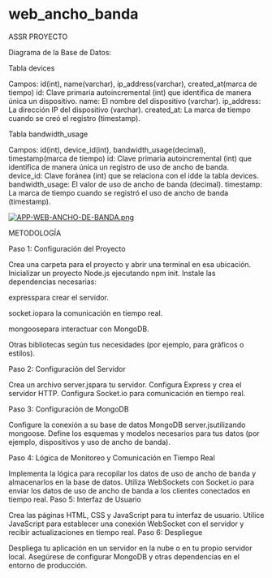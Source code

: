 # web_ancho_banda
ASSR PROYECTO

Diagrama de la Base de Datos:

Tabla devices

Campos: id(int), name(varchar), ip_address(varchar), created_at(marca de tiempo)
id: Clave primaria autoincremental (int) que identifica de manera única un dispositivo.
name: El nombre del dispositivo (varchar).
ip_address: La dirección IP del dispositivo (varchar).
created_at: La marca de tiempo cuando se creó el registro (timestamp).

Tabla bandwidth_usage

Campos: id(int), device_id(int), bandwidth_usage(decimal), timestamp(marca de tiempo)
id: Clave primaria autoincremental (int) que identifica de manera única un registro de uso de ancho de banda.
device_id: Clave foránea (int) que se relaciona con el idde la tabla devices.
bandwidth_usage: El valor de uso de ancho de banda (decimal).
timestamp: La marca de tiempo cuando se registró el uso de ancho de banda (timestamp).

[![APP-WEB-ANCHO-DE-BANDA.png](https://i.postimg.cc/vmbfRY8p/APP-WEB-ANCHO-DE-BANDA.png)](https://postimg.cc/qNDzyd3L)

METODOLOGÍA

Paso 1: Configuración del Proyecto

Crea una carpeta para el proyecto y abrir una terminal en esa ubicación.
Inicializar un proyecto Node.js ejecutando npm init. 
Instale las dependencias necesarias:

expresspara crear el servidor.

socket.iopara la comunicación en tiempo real.

mongoosepara interactuar con MongoDB.

Otras bibliotecas según tus necesidades (por ejemplo, para gráficos o estilos).

Paso 2: Configuración del Servidor

Crea un archivo server.jspara tu servidor.
Configura Express y crea el servidor HTTP.
Configura Socket.io para comunicación en tiempo real.

Paso 3: Configuración de MongoDB

Configure la conexión a su base de datos MongoDB server.jsutilizando mongoose.
Define los esquemas y modelos necesarios para tus datos (por ejemplo, dispositivos y uso de ancho de banda).

Paso 4: Lógica de Monitoreo y Comunicación en Tiempo Real

Implementa la lógica para recopilar los datos de uso de ancho de banda y almacenarlos en la base de datos.
Utiliza WebSockets con Socket.io para enviar los datos de uso de ancho de banda a los clientes conectados en tiempo real.
Paso 5: Interfaz de Usuario

Crea las páginas HTML, CSS y JavaScript para tu interfaz de usuario.
Utilice JavaScript para establecer una conexión WebSocket con el servidor y recibir actualizaciones en tiempo real.
Paso 6: Despliegue

Despliega tu aplicación en un servidor en la nube o en tu propio servidor local.
Asegúrese de configurar MongoDB y otras dependencias en el entorno de producción.
